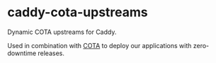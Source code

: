 
# caddy-cota-upstreams

Dynamic COTA upstreams for Caddy.

Used in combination with [COTA](https://github.com/altipla-consulting/cota) to deploy our applications with zero-downtime releases.
